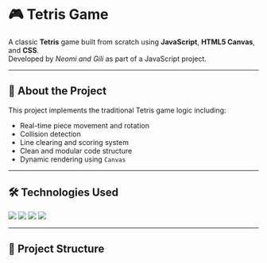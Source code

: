 # 🎮 Tetris Game

A classic **Tetris** game built from scratch using **JavaScript**, **HTML5 Canvas**, and **CSS**.  
Developed by *Neomi and Gili* as part of a JavaScript project.

---

## 🧩 About the Project

This project implements the traditional Tetris game logic including:

- Real-time piece movement and rotation
- Collision detection
- Line clearing and scoring system
- Clean and modular code structure
- Dynamic rendering using `Canvas`

---

## 🛠️ Technologies Used

<p>
  <img src="https://img.shields.io/badge/JavaScript-F7DF1E?style=flat&logo=javascript&logoColor=black" />
  <img src="https://img.shields.io/badge/HTML5-E34F26?style=flat&logo=html5&logoColor=white" />
  <img src="https://img.shields.io/badge/CSS3-1572B6?style=flat&logo=css3&logoColor=white" />
  <img src="https://img.shields.io/badge/Canvas-Enabled-blue?style=flat" />
</p>

---

## 📁 Project Structure

